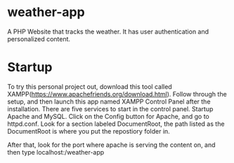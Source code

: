 # weather-app

A PHP Website that tracks the weather. It has user authentication and personalized content.

# Startup

To try this personal project out, download this tool called XAMPP(https://www.apachefriends.org/download.html). Follow through the setup, and then launch this app named XAMPP Control Panel after the installation. There are five services to start in the control panel. Startup Apache and MySQL. Click on the Config button for Apache, and go to httpd.conf. Look for a section labeled DocumentRoot, the path listed as the DocumentRoot is where you put the repostiory folder in.

After that, look for the port where apache is serving the content on, and then type localhost:<Port apache is listening on>/weather-app
  
